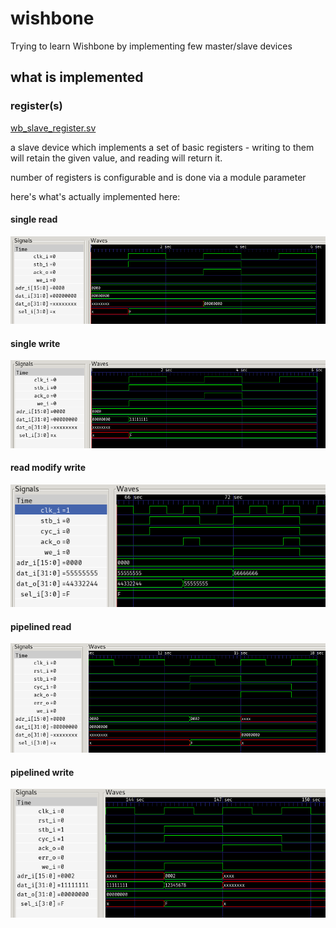 # wishbone
Trying to learn Wishbone by implementing few master/slave devices

## what is implemented

### register(s)

[wb_slave_register.sv](wb_slave_register.sv)

a slave device which implements a set of basic registers - writing to them will retain the given value, and reading will return it.

number of registers is configurable and is done via a module parameter

here's what's actually implemented here:

#### single read

![single read](one_single_read.png)

#### single write

![single write](one_single_write.png)

#### read modify write

![read modify write](read_modify_write.png)

#### pipelined read

![pipelined read](pipelined_read.png)

#### pipelined write

![pipelined write](pipelined_write.png)
